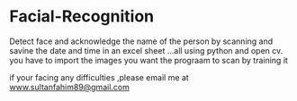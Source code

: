 # Facial-Recognition
Detect face and acknowledge the name of the person by scanning and savine the date and time in an excel sheet ...all using python and open cv.
you have to import  the images you want the prograam to scan by training it

if your facing any difficulties ,please email me at www.sultanfahim89@gmail.com
